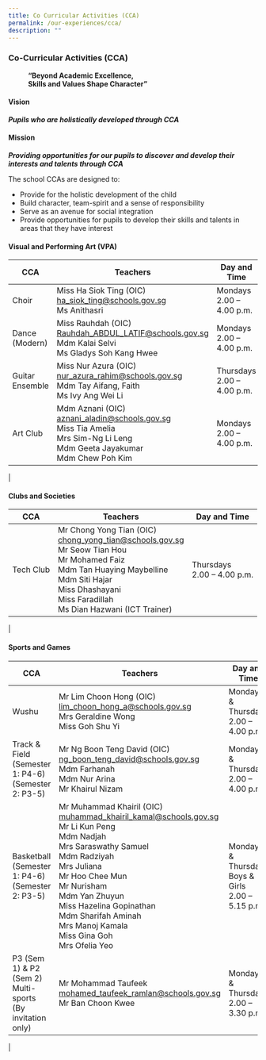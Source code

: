 ```yaml
---
title: Co Curricular Activities (CCA)
permalink: /our-experiences/cca/
description: ""
---
```

### **Co-Curricular Activities (CCA)**

<figure>
	<figcaption><strong> “Beyond Academic Excellence,<br>Skills and Values Shape Character”
		</strong></figcaption>
</figure>

#### **Vision**
**_Pupils who are holistically developed through CCA_**

#### **Mission**
**_Providing opportunities for our pupils to discover and develop their interests and talents through CCA_**

The school CCAs are designed to:
*   Provide for the holistic development of the child
*   Build character, team-spirit and a sense of responsibility
*   Serve as an avenue for social integration
*   Provide opportunities for pupils to develop their skills and talents in areas that they have interest

#### **Visual and Performing Art (VPA)**

| CCA | Teachers | Day and Time |
|---|---|---|
| Choir | Miss Ha Siok Ting (OIC)<br>ha_siok_ting@schools.gov.sg<br>Ms Anithasri<br>  | Mondays<br>2.00 – 4.00 p.m.<br>  |
| Dance (Modern) | Miss Rauhdah (OIC)<br>Rauhdah_ABDUL_LATIF@schools.gov.sg<br>Mdm Kalai Selvi<br>Ms Gladys Soh Kang Hwee<br>  | Mondays<br>2.00 – 4.00 p.m.<br>  |
| Guitar Ensemble | Miss Nur Azura (OIC)<br>nur_azura_rahim@schools.gov.sg<br>Mdm Tay Aifang, Faith<br>Ms Ivy Ang Wei Li<br>  | Thursdays<br>2.00 – 4.00 p.m.<br>  |
| Art Club | Mdm Aznani (OIC)<br>aznani_aladin@schools.gov.sg<br>Miss Tia Amelia<br>Mrs Sim-Ng Li Leng<br>Mdm Geeta Jayakumar<br>Mdm Chew Poh Kim | Mondays<br>2.00 – 4.00 p.m.<br>  |
|

#### **Clubs and Societies**

| CCA | Teachers | Day and Time |
|---|---|---|
| Tech Club | Mr Chong Yong Tian (OIC)<br>chong_yong_tian@schools.gov.sg<br>Mr Seow Tian Hou<br>Mr Mohamed Faiz<br>Mdm Tan Huaying Maybelline<br>Mdm Siti Hajar<br>Miss Dhashayani <br>Miss Faradillah<br>Ms Dian Hazwani (ICT Trainer) | Thursdays<br>2.00 – 4.00 p.m. |
|

#### **Sports and Games**

| CCA | Teachers | Day and Time |
|---|---|---|
| Wushu | Mr Lim Choon Hong (OIC)<br>lim_choon_hong_a@schools.gov.sg<br>Mrs Geraldine Wong<br>Miss Goh Shu Yi | Mondays & Thursdays<br>2.00 – 4.00 p.m. |
| Track & Field (Semester 1: P4-6)<br>(Semester 2: P3-5) | Mr Ng Boon Teng David (OIC)<br>ng_boon_teng_david@schools.gov.sg<br>Mdm Farhanah<br>Mdm Nur Arina<br>Mr Khairul Nizam | Mondays & Thursdays<br>2.00 – 4.00 p.m. |
| Basketball<br>(Semester 1: P4-6)<br>(Semester 2: P3-5) | Mr Muhammad Khairil (OIC)<br>muhammad_khairil_kamal@schools.gov.sg<br>Mr Li Kun Peng<br>Mdm Nadjah<br>Mrs Saraswathy Samuel<br>Mdm Radziyah<br>Mrs Juliana<br>Mr Hoo Chee Mun<br>Mr Nurisham<br>Mdm Yan Zhuyun<br>Miss Hazelina Gopinathan<br>Mdm Sharifah Aminah<br>Mrs Manoj Kamala<br>Miss Gina Goh<br>Mrs Ofelia Yeo | Mondays & Thursdays<br>Boys & Girls<br>2.00 – 5.15 p.m.<br>  |
| P3 (Sem 1) & P2 (Sem 2) Multi-sports<br>(By invitation only)<br>  | Mr Mohammad Taufeek<br>mohamed_taufeek_ramlan@schools.gov.sg<br>Mr Ban Choon Kwee | Mondays & Thursdays<br>2.00 – 3.30 p.m. |
|